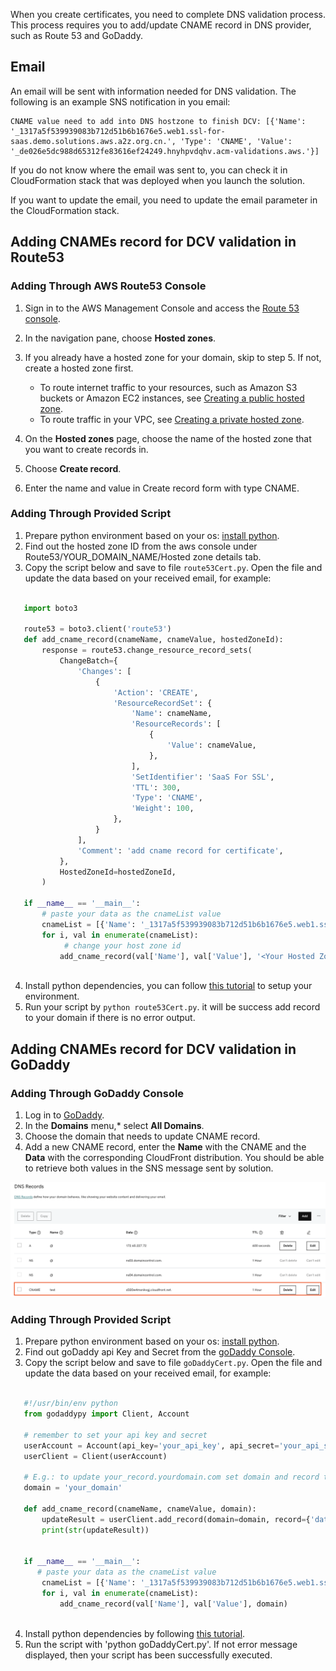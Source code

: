 When you create certificates, you need to complete DNS validation process. This process requires you to add/update CNAME record in DNS provider, such as Route 53 and GoDaddy.

## Email
An email will be sent with information needed for DNS validation. The following is an example SNS notification in you email:

```
CNAME value need to add into DNS hostzone to finish DCV: [{'Name': '_1317a5f539939083b712d51b6b1676e5.web1.ssl-for-saas.demo.solutions.aws.a2z.org.cn.', 'Type': 'CNAME', 'Value': '_de026e5dc988d65312fe83616ef24249.hnyhpvdqhv.acm-validations.aws.'}]
```

If you do not know where the email was sent to, you can check it in CloudFormation stack that was deployed when you launch the solution. 

If you want to update the email, you need to update the email parameter in the CloudFormation stack. 

## Adding CNAMEs record for DCV validation in Route53

### Adding Through AWS Route53 Console

1. Sign in to the AWS Management Console and access the [Route 53 console](https://console.aws.amazon.com/route53/).
2. In the navigation pane, choose **Hosted zones**.
3. If you already have a hosted zone for your domain, skip to step 5. If not, create a hosted zone first.

    - To route internet traffic to your resources, such as Amazon S3 buckets or Amazon EC2 instances, see [Creating a public hosted zone](https://docs.aws.amazon.com/Route53/latest/DeveloperGuide/CreatingHostedZone.html).
    - To route traffic in your VPC, see [Creating a private hosted zone](https://docs.aws.amazon.com/Route53/latest/DeveloperGuide/hosted-zone-private-creating.html).

4. On the **Hosted zones** page, choose the name of the hosted zone that you want to create records in.
5. Choose **Create record**.
6. Enter the name and value in Create record form with type CNAME.


### Adding Through Provided Script

1. Prepare python environment based on your os: [install python](https://www.python.org/downloads/).
2. Find out the hosted zone ID from the aws console under Route53/YOUR_DOMAIN_NAME/Hosted zone details tab.
3. Copy the script below and save to file `route53Cert.py`. Open the file and update the data based on your received email, for example:


``` python
     
   import boto3
   
   route53 = boto3.client('route53')
   def add_cname_record(cnameName, cnameValue, hostedZoneId):
       response = route53.change_resource_record_sets(
           ChangeBatch={
               'Changes': [
                   {
                       'Action': 'CREATE',
                       'ResourceRecordSet': {
                           'Name': cnameName,
                           'ResourceRecords': [
                               {
                                   'Value': cnameValue,
                               },
                           ],
                           'SetIdentifier': 'SaaS For SSL',
                           'TTL': 300,
                           'Type': 'CNAME',
                           'Weight': 100,
                       },
                   }
               ],
               'Comment': 'add cname record for certificate',
           },
           HostedZoneId=hostedZoneId,
       )
   
   if __name__ == '__main__':
       # paste your data as the cnameList value
       cnameList = [{'Name': '_1317a5f539939083b712d51b6b1676e5.web1.ssl-for-saas.demo.solutions.aws.a2z.org.cn.', 'Type': 'CNAME', 'Value': '_de026e5dc988d65312fe83616ef24249.hnyhpvdqhv.acm-validations.aws.'}]
       for i, val in enumerate(cnameList):
            # change your host zone id
           add_cname_record(val['Name'], val['Value'], '<Your Hosted Zone ID>')
           
   ```
   
4. Install python dependencies, you can follow [this tutorial](https://boto3.amazonaws.com/v1/documentation/api/latest/guide/quickstart.html) to setup your environment.
5. Run your script by `python route53Cert.py`. it will be success add record to your domain if there is no error output.

## Adding CNAMEs record for DCV validation in GoDaddy

### Adding Through GoDaddy Console

1. Log in to [GoDaddy](https://www.godaddy.com/). 
2. In the **Domains** menu,* select **All Domains**.
3. Choose the domain that needs to update CNAME record.
4. Add a new CNAME record, enter the **Name** with the CNAME and the **Data** with the corresponding CloudFront distribution. You should be able to retrieve both values in the SNS message sent by solution.

![godaddy-cloudfront](../../../images/godaddy-cloudfront.png)


### Adding Through Provided Script

1. Prepare python environment based on your os: [install python](https://www.python.org/downloads/).
2. Find out goDaddy api Key and Secret from the [goDaddy Console](https://developer.godaddy.com/keys).
3. Copy the script below and save to file `goDaddyCert.py`. Open the file and update the data based on your received email, for example:


``` python

   #!/usr/bin/env python
   from godaddypy import Client, Account
   
   # remember to set your api key and secret
   userAccount = Account(api_key='your_api_key', api_secret='your_api_secret')
   userClient = Client(userAccount)
   
   # E.g.: to update your_record.yourdomain.com set domain and record to:
   domain = 'your_domain'
   
   def add_cname_record(cnameName, cnameValue, domain):
       updateResult = userClient.add_record(domain=domain, record={'data': cnameValue, 'name':cnameName,'ttl':3600, 'type':'CNAME'})
       print(str(updateResult))
   
   
   if __name__ == '__main__':
      # paste your data as the cnameList value
       cnameList = [{'Name': '_1317a5f539939083b712d51b6b1676e5.web1.ssl-for-saas.demo.solutions.aws.a2z.org.cn.', 'Type': 'CNAME', 'Value': '_de026e5dc988d65312fe83616ef24249.hnyhpvdqhv.acm-validations.aws.'}]
       for i, val in enumerate(cnameList):
           add_cname_record(val['Name'], val['Value'], domain)
           
```

4. Install python dependencies by following [this tutorial](https://pypi.org/project/GoDaddyPy/).
5. Run the script with 'python goDaddyCert.py'. If not error message displayed, then your script has been successfully executed.





